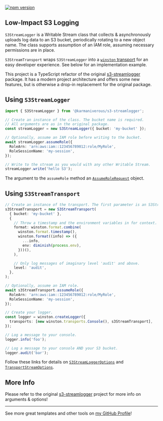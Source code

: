 [![npm version](https://badge.fury.io/js/@karmaniverous%2Fs3-streamlogger.svg)](https://badge.fury.io/js/@karmaniverous%2Fs3-streamlogger)

## Low-Impact S3 Logging

`S3StreamLogger` is a Writable Stream class that collects & asynchronously uploads log data to an S3 bucket, periodically rotating to a new object name. The class supports assumption of an IAM role, assuming necessary permissions are in place.

`S3StreamTransport` wraps `S3StreamLogger` into a [`winston` transport](https://github.com/winstonjs/winston/blob/master/docs/transports.md) for an easy developer experience. See below for an implementation example.

This project is a TypeScript refactor of the original [s3-streamlogger](http://github.com/coggle/s3-streamlogger) package. It has a modern project architecture and offers some new features, but is otherwise a drop-in replacement for the original package.

## Using `S3StreamLogger`

```ts
import { S3StreamLogger } from '@karmaniverous/s3-streamlogger';

// Create an instance of the class. The bucket name is required.
// All arguments are as in the original package.
const streamLogger = new S3StreamLogger({ bucket: 'my-bucket' });

// Optionally, assume an IAM role before writing to the bucket.
await streamLogger.assumeRole({
  RoleArn: 'arn:aws:iam::123456789012:role/MyRole',
  RoleSessionName: 'my-session',
});

// Write to the stream as you would with any other Writable Stream.
streamLogger.write('hello S3');
```

The argument to the `assumeRole` method an [`AssumeRoleRequest`](https://docs.aws.amazon.com/AWSJavaScriptSDK/v3/latest/client/sts/command/AssumeRoleCommand/) object.

## Using `S3StreamTransport`

```ts
// Create an instance of the transport. The first parameter is an S3StreamLoggerOptions object, and the second is a winston TransportStreamOptions object.
s3StreamTransport = new S3StreamTransport(
  { bucket: 'my-bucket' },
  {
    // Throw a timestamp and the environment variables in for context.
    format: winston.format.combine(
      winston.format.timestamp(),
      winston.format((info) => ({
        ...info,
        env: diminish(process.env),
      }))(),
    ),

    // Only log messages of imaginary level 'audit' and above.
    level: 'audit',
  },
);

// Optionally, assume an IAM role.
await s3StreamTransport.assumeRole({
  RoleArn: 'arn:aws:iam::123456789012:role/MyRole',
  RoleSessionName: 'my-session',
});

// Create your logger.
const logger = winston.createLogger({
  transports: [new winston.transports.Console(), s3StreamTransport],
});

// Log a message to your console.
logger.info('foo');

// Log a message to your console AND your S3 bucket.
logger.audit('bar');
```

Follow these links for details on [`S3StreamLoggerOptions`](./src/S3StreamLogger.ts) and [`TransportStreamOptions`](https://github.com/winstonjs/winston-transport/blob/master/index.d.ts).

## More Info

Please refer to the original [s3-streamlogger](http://github.com/coggle/s3-streamlogger) project for more info on arguments & options!

---

See more great templates and other tools on
[my GitHub Profile](https://github.com/karmaniverous)!
